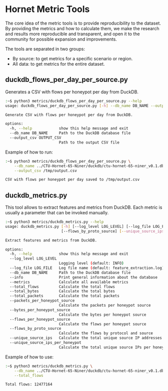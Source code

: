 # Hornet Metric Tools

The core idea of the metric tools is to provide reproducibility to the dataset. By providing the metrics and how to calculate them, we make the research and results more reproducible and transparent, and open it to the community for possible expansion and improvements.

The tools are separated in two groups:
- By source: to get metrics for a specific scenario or region.
- All data: to get metrics for the entire dataset.

## duckdb_flows_per_day_per_source.py

Generates a CSV with flows per honeypot per day from DuckDB.

```bash
:~$ python3 metrics/duckdb_flows_per_day_per_source.py --help
usage: duckdb_flows_per_day_per_source.py [-h] --db_name DB_NAME --output_csv OUTPUT_CSV

Generate CSV with flows per honeypot per day from DuckDB.

options:
  -h, --help            show this help message and exit
  --db_name DB_NAME     Path to the DuckDB database file
  --output_csv OUTPUT_CSV
                        Path to the output CSV file
```

Example of how to run:
```bash
:~$ python3 metrics/duckdb_flows_per_day_per_source.py \
    --db_name ../CTU-Hornet-65-Niner/duckdb/ctu-hornet-65-niner_v0.1.db \
    --output_csv /tmp/output.csv

CSV with flows per honeypot per day saved to /tmp/output.csv
```

## duckdb_metrics.py

This tool allows to extract features and metrics from DuckDB. Each metric is usually a parameter that can be invoked manually.

```bash
:~$ python3 metrics/duckdb_metrics.py --help
usage: duckdb_metrics.py [-h] [--log_level LOG_LEVEL] [--log_file LOG_FILE] --db_name DB_NAME [--info] [--metrics] [--total_flows] [--total_bytes] [--total_packets] [--packets_per_honeypot_source] [--bytes_per_honeypot_source] [--flows_per_honeypot_source]
                         [--flows_by_proto_source] [--unique_source_ips] [--unique_source_ips_per_honeypot]

Extract features and metrics from DuckDB.

options:
  -h, --help            show this help message and exit
  --log_level LOG_LEVEL
                        Logging level (default: INFO)
  --log_file LOG_FILE   Log file name (default: feature_extraction.log)
  --db_name DB_NAME     Path to the DuckDB database file
  --info                Print general information about the database
  --metrics             Calculate all available metrics
  --total_flows         Calculate the total flows
  --total_bytes         Calculate the total bytes
  --total_packets       Calculate the total packets
  --packets_per_honeypot_source
                        Calculate the packets per honeypot source
  --bytes_per_honeypot_source
                        Calculate the bytes per honeypot source
  --flows_per_honeypot_source
                        Calculate the flows per honeypot source
  --flows_by_proto_source
                        Calculate the flows by protocol and source
  --unique_source_ips   Calculate the total unique source IP addresses
  --unique_source_ips_per_honeypot
                        Calculate the total unique source IPs per honeypot source
```

Example of how to use:
```bash
:~$ python3 metrics/duckdb_metrics.py \
    --db_name ../CTU-Hornet-65-Niner/duckdb/ctu-hornet-65-niner_v0.1.db \
    --total_flows

Total flows: 12477164
```
